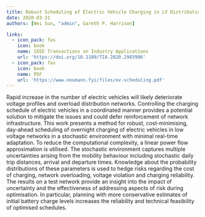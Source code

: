 ```yaml
---
title: Robust Scheduling of Electric Vehicle Charging in LV Distribution Networks under Uncertainty
date: 2020-03-31
authors: [Wei Sun, "admin", Gareth P. Harrison]

links:
  - icon_pack: fas
    icon: book
    name: IEEE Transactions on Industry Applications
    url: 'https://doi.org/10.1109/TIA.2020.2983906'
  - icon_pack: fas
    icon: book
    name: PDF
    url: 'https://www.neumann.fyi/files/ev-scheduling.pdf'
---
```


Rapid increase in the number of electric vehicles will likely deteriorate voltage profiles
and overload distribution networks. Controlling the charging schedule of electric vehicles 
in a coordinated manner provides a potential solution to mitigate the
issues and could defer reinforcement of network infrastructure.
This work presents a method for robust, cost-minimising,
day-ahead scheduling of overnight charging of electric vehicles in low voltage networks in a
stochastic environment with minimal real-time adaptation. To reduce the computational complexity,
a linear power flow approximation is utilised. The stochastic environment captures multiple
uncertainties arising from the mobility behaviour including stochastic daily trip distances,
arrival and departure times. Knowledge about the probability distributions of these parameters
is used to hedge risks regarding the cost of charging, network overloading, voltage violation
and charging reliability. The results on a test network provide an insight into the impact of
uncertainty and the effectiveness of addressing aspects of risk during optimisation.
In particular, planning with more conservative estimates of initial battery charge levels
increases the reliability and technical feasibility of optimised schedules.
